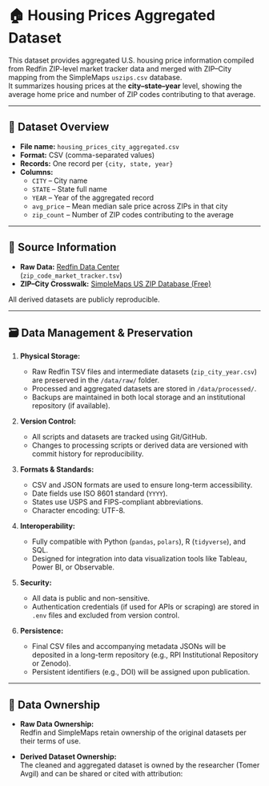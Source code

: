 # 🏠 Housing Prices Aggregated Dataset

This dataset provides aggregated U.S. housing price information compiled from Redfin ZIP-level market tracker data and merged with ZIP–City mapping from the SimpleMaps `uszips.csv` database.  
It summarizes housing prices at the **city–state–year** level, showing the average home price and number of ZIP codes contributing to that average.

---

## 📘 Dataset Overview

- **File name:** `housing_prices_city_aggregated.csv`
- **Format:** CSV (comma-separated values)
- **Records:** One record per `{city, state, year}`
- **Columns:**
  - `CITY` – City name
  - `STATE` – State full name
  - `YEAR` – Year of the aggregated record
  - `avg_price` – Mean median sale price across ZIPs in that city
  - `zip_count` – Number of ZIP codes contributing to the average

---

## 🧩 Source Information

- **Raw Data:** [Redfin Data Center](https://www.redfin.com/news/data-center/)  
  (`zip_code_market_tracker.tsv`)
- **ZIP–City Crosswalk:** [SimpleMaps US ZIP Database (Free)](https://simplemaps.com/data/us-zips)

All derived datasets are publicly reproducible.

---

## 🗃️ Data Management & Preservation

1. **Physical Storage:**
   - Raw Redfin TSV files and intermediate datasets (`zip_city_year.csv`) are preserved in the `/data/raw/` folder.
   - Processed and aggregated datasets are stored in `/data/processed/`.
   - Backups are maintained in both local storage and an institutional repository (if available).

2. **Version Control:**
   - All scripts and datasets are tracked using Git/GitHub.
   - Changes to processing scripts or derived data are versioned with commit history for reproducibility.

3. **Formats & Standards:**
   - CSV and JSON formats are used to ensure long-term accessibility.
   - Date fields use ISO 8601 standard (`YYYY`).
   - States use USPS and FIPS-compliant abbreviations.
   - Character encoding: UTF-8.

4. **Interoperability:**
   - Fully compatible with Python (`pandas`, `polars`), R (`tidyverse`), and SQL.
   - Designed for integration into data visualization tools like Tableau, Power BI, or Observable.

5. **Security:**
   - All data is public and non-sensitive.
   - Authentication credentials (if used for APIs or scraping) are stored in `.env` files and excluded from version control.

6. **Persistence:**
   - Final CSV files and accompanying metadata JSONs will be deposited in a long-term repository (e.g., RPI Institutional Repository or Zenodo).
   - Persistent identifiers (e.g., DOI) will be assigned upon publication.

---

## 🔐 Data Ownership

- **Raw Data Ownership:**  
  Redfin and SimpleMaps retain ownership of the original datasets per their terms of use.
  
- **Derived Dataset Ownership:**  
  The cleaned and aggregated dataset is owned by the researcher (Tomer Avgil) and can be shared or cited with attribution: